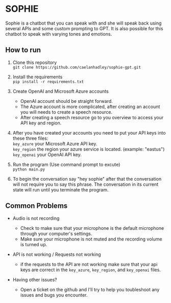 # SOPHIE

Sophie is a chatbot that you can speak with and she will speak back using several APIs and some custom prompting to GPT. It is also possible for this chatbot to speak with varying tones and emotions.

## How to run

1. Clone this repository <br>
    ```git clone https://github.com/caelanhadley/sophie-gpt.git```

2. Install the requirements <br>
    ```pip install -r requirements.txt```

3. Create OpenAI and Microsoft Azure accounts
   - OpenAI account should be straight forward.
   - The Azure account is more complicated, after creating an account you will needs to create a speech resource.
   - After creating a speech resource go to you overview to access your API key and region.<br>
4. After you have created your accounts you need to put your API keys into these three files:<br>
    ```key_azure``` your Microsoft Azure API key.<br>
    ```key_region``` the region your azure service is located. (example: "eastus")<br>
    ```key_openai``` your OpenAI API key.<br>
5. Run the program (Use command prompt to excute)<br>
    ```python main.py```<br>
6. To begin the conversation say "hey sophie" after that the conversation will not require you to say this phrase. The conversation in its current state will run until you terminate the program.

## Common Problems

- Audio is not recording
  - Check to make sure that your microphone is the default microphone through your computer's settings.
  - Make sure your microphone is not muted and the recording volume is turned up.
- API is not working / Requests not working
  - if the requests to the API are not working make sure that your api keys are correct in the ```key_azure```, ```key_region```, and ```key_openai``` files.

- Having other issues?
  - Open a ticket on the github and I'll try to help you toubleshoot any issues and bugs you encounter.
